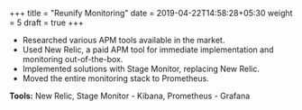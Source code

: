 +++
title = "Reunify Monitoring"
date = 2019-04-22T14:58:28+05:30
weight = 5
draft = true
+++

- Researched various APM tools available in the market.
- Used New Relic, a paid APM tool for immediate implementation and monitoring out-of-the-box.
- Implemented solutions with Stage Monitor, replacing New Relic.
- Moved the entire monitoring stack to Prometheus. 

**Tools:** New Relic, Stage Monitor - Kibana, Prometheus - Grafana 
